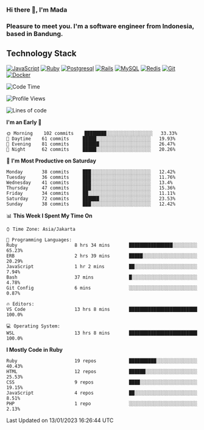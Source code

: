### Hi there 👋, I'm Mada
### Pleasure to meet you. I'm a software engineer from Indonesia, based in Bandung.

## Technology Stack

[![JavaScript](https://img.shields.io/badge/-JavaScript-%23F7DF1C?style=flat-square&logo=javascript&logoColor=000000&labelColor=%23F7DF1C&color=%23FFCE5A)](https://www.javascript.com/)
[![Ruby](https://img.shields.io/badge/Ruby-CC342D?style=flat-square&logo=ruby&logoColor=white)](https://www.ruby-lang.org/en/)
[![Postgresql](https://img.shields.io/badge/PostgreSQL-316192?style=flat-square&logo=postgresql&logoColor=ffffff)](https://www.postgresql.org/)
[![Rails](https://img.shields.io/badge/Ruby_on_Rails-CC0000?style=flat-square&logo=ruby-on-rails&logoColor=white)](https://rubyonrails.org/)
[![MySQL](https://img.shields.io/badge/-MySQL-4479A1?style=flat-square&logo=MySQL&logoColor=ffffff)](https://www.mysql.com/)
[![Redis](https://img.shields.io/badge/-Redis-DC382D?style=flat-square&logo=Redis&logoColor=ffffff)](https://redis.io/)
[![Git](https://img.shields.io/badge/-Git-%23F05032?style=flat-square&logo=git&logoColor=%23ffffff)](https://git-scm.com/)
[![Docker](https://img.shields.io/badge/-Docker-2496ED?style=flat-square&logo=docker&logoColor=ffffff)](https://www.docker.com/)
<!--
**madaarya/madaarya** is a ✨ _special_ ✨ repository because its `README.md` (this file) appears on your GitHub profile.

Here are some ideas to get you started:

- 🔭 I’m currently working on ...
- 🌱 I’m currently learning ...
- 👯 I’m looking to collaborate on ...
- 🤔 I’m looking for help with ...
- 💬 Ask me about ...
- 📫 How to reach me: ...
- 😄 Pronouns: ...
- ⚡ Fun fact: ...
-->
<!--START_SECTION:waka-->
![Code Time](http://img.shields.io/badge/Code%20Time-5%2C138%20hrs-blue)

![Profile Views](http://img.shields.io/badge/Profile%20Views-0-blue)

![Lines of code](https://img.shields.io/badge/From%20Hello%20World%20I%27ve%20Written-863%20Thousand%20lines%20of%20code-blue)

**I'm an Early 🐤** 

```text
🌞 Morning    102 commits    ████████░░░░░░░░░░░░░░░░░   33.33% 
🌆 Daytime    61 commits     █████░░░░░░░░░░░░░░░░░░░░   19.93% 
🌃 Evening    81 commits     ██████░░░░░░░░░░░░░░░░░░░   26.47% 
🌙 Night      62 commits     █████░░░░░░░░░░░░░░░░░░░░   20.26%

```
📅 **I'm Most Productive on Saturday** 

```text
Monday       38 commits     ███░░░░░░░░░░░░░░░░░░░░░░   12.42% 
Tuesday      36 commits     ███░░░░░░░░░░░░░░░░░░░░░░   11.76% 
Wednesday    41 commits     ███░░░░░░░░░░░░░░░░░░░░░░   13.4% 
Thursday     47 commits     ███░░░░░░░░░░░░░░░░░░░░░░   15.36% 
Friday       34 commits     ██░░░░░░░░░░░░░░░░░░░░░░░   11.11% 
Saturday     72 commits     ██████░░░░░░░░░░░░░░░░░░░   23.53% 
Sunday       38 commits     ███░░░░░░░░░░░░░░░░░░░░░░   12.42%

```


📊 **This Week I Spent My Time On** 

```text
⌚︎ Time Zone: Asia/Jakarta

💬 Programming Languages: 
Ruby                     8 hrs 34 mins       ████████████████░░░░░░░░░   65.23% 
ERB                      2 hrs 39 mins       █████░░░░░░░░░░░░░░░░░░░░   20.29% 
JavaScript               1 hr 2 mins         ██░░░░░░░░░░░░░░░░░░░░░░░   7.94% 
Bash                     37 mins             █░░░░░░░░░░░░░░░░░░░░░░░░   4.78% 
Git Config               6 mins              ░░░░░░░░░░░░░░░░░░░░░░░░░   0.87%

🔥 Editors: 
VS Code                  13 hrs 8 mins       █████████████████████████   100.0%

💻 Operating System: 
WSL                      13 hrs 8 mins       █████████████████████████   100.0%

```

**I Mostly Code in Ruby** 

```text
Ruby                     19 repos            ██████████░░░░░░░░░░░░░░░   40.43% 
HTML                     12 repos            ██████░░░░░░░░░░░░░░░░░░░   25.53% 
CSS                      9 repos             ████░░░░░░░░░░░░░░░░░░░░░   19.15% 
JavaScript               4 repos             ██░░░░░░░░░░░░░░░░░░░░░░░   8.51% 
PHP                      1 repo              ░░░░░░░░░░░░░░░░░░░░░░░░░   2.13%

```



 Last Updated on 13/01/2023 16:26:44 UTC
<!--END_SECTION:waka-->
